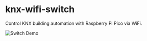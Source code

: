 # knx-wifi-switch
Control KNX building automation with Raspberry Pi Pico via WiFi.

![Switch Demo]([ścieżka/do/twojego/pliku.gif](https://www.zolisz.pl/assets/img/switch.gif)https://www.zolisz.pl/assets/img/switch.gif)
